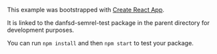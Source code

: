 This example was bootstrapped with [Create React App](https://github.com/facebook/create-react-app).

It is linked to the danfsd-semrel-test package in the parent directory for development purposes.

You can run `npm install` and then `npm start` to test your package.
